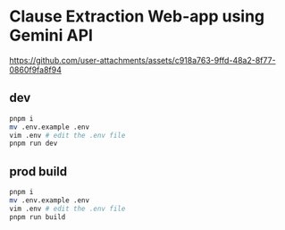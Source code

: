# Clause Extraction Web-app using Gemini API

https://github.com/user-attachments/assets/c918a763-9ffd-48a2-8f77-0860f9fa8f94

## dev

```bash
pnpm i
mv .env.example .env
vim .env # edit the .env file
pnpm run dev
```

## prod build

```bash
pnpm i
mv .env.example .env
vim .env # edit the .env file
pnpm run build
```
